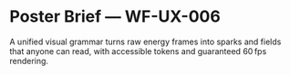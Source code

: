 # Poster Brief — WF-UX-006

A unified visual grammar turns raw energy frames into sparks and fields that anyone can read, with accessible tokens and guaranteed 60 fps rendering.
